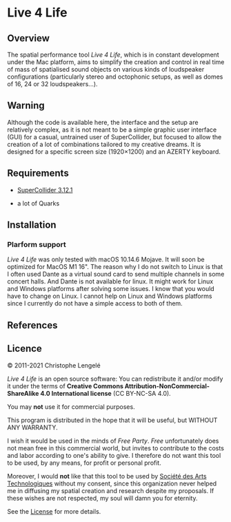 # Live 4 Life

## Overview

The spatial performance tool *Live 4 Life*, which is in constant development under the Mac platform, aims to simplify the creation and control in real time of mass of spatialised sound objects on various kinds of loudspeaker configurations (particularly stereo and octophonic setups, as well as domes of 16, 24 or 32 loudspeakers...).

## Warning

Although the code is available here, the interface and the setup are relatively complex, as it is not meant to be a simple graphic user interface (GUI) for a casual, untrained user of SuperCollider, but focused to allow the creation of a lot of combinations tailored to my creative dreams.
It is designed for a specific screen size (1920×1200) and an AZERTY keyboard.

## Requirements

* [SuperCollider 3.12.1](https://supercollider.github.io/download)

* a lot of Quarks

## Installation

### Plarform support

*Live 4 Life* was only tested with macOS 10.14.6 Mojave. 
It will soon be optimized for MacOS M1 16".
The reason why I do not switch to Linux is that I often used Dante as a virtual sound card to send multiple channels in some concert halls. And Dante is not available for linux.
It might work for Linux and Windows platforms after solving some issues. 
I know that you would have to change on Linux.
I cannot help on Linux and Windows platforms since I currently do not have a simple access to both of them.

## References

## Licence

© 2011-2021 Christophe Lengelé

*Live 4 Life* is an open source software: You can redistribute it and/or modify it under the terms of **Creative Commons Attribution-NonCommercial-ShareAlike 4.0 International license** (CC BY-NC-SA 4.0). 

You may **not** use it for commercial purposes.

This program is distributed in the hope that it will be useful, but WITHOUT ANY WARRANTY. 

I wish it would be used in the minds of *Free Party*. *Free* unfortunately does not mean free in this commercial world, but invites to contribute to the costs and labor according to one's ability to give. I therefore do not want this tool to be used, by any means, for profit or personal profit.

Moreover, I would **not** like that this tool to be used by [Société des Arts Technologiques](https://sat.qc.ca) without my consent, since this organization never helped me in diffusing my spatial creation and research despite my proposals. If these wishes are not respected, my soul will damn you for eternity.

See the [License](/LICENCE.md) for more details.
